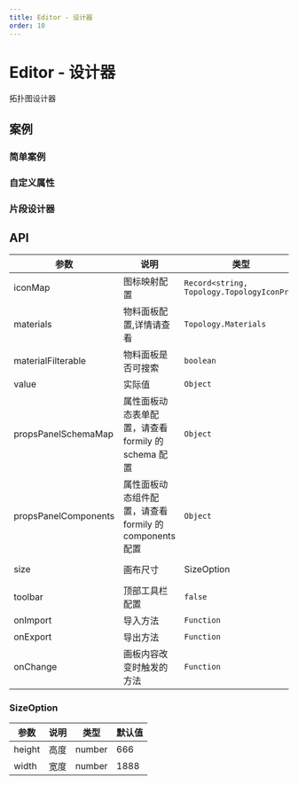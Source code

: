 ```yaml
---
title: Editor - 设计器
order: 10
---
```


# Editor - 设计器

拓扑图设计器

## 案例

### 简单案例

<code src="./demos/simple.tsx"></code>
### 自定义属性

<code src="./demos/custom-props.tsx"></code>

### 片段设计器

<code src="./demos/snippet.tsx"></code>

## API

| 参数                 | 说明                                                    | 类型                                      | 默认值                   |
| -------------------- | ------------------------------------------------------- | ----------------------------------------- | ------------------------ |
| iconMap              | 图标映射配置                                            | `Record<string, Topology.TopologyIconProp` | `{}`                     |
| materials            | 物料面板配置,详情请查看                                 | `Topology.Materials`                      | -                        |
| materialFilterable   | 物料面板是否可搜索                                      | `boolean`                                 | `false`                  |
| value                | 实际值                                                  | `Object`                                  | -                        |
| propsPanelSchemaMap  | 属性面板动态表单配置，请查看 formily 的 schema 配置     | `Object`                                  | -                        |
| propsPanelComponents | 属性面板动态组件配置，请查看 formily 的 components 配置 | `Object`                                  | -                        |
| size                 | 画布尺寸                                                | SizeOption                                | {height: 666,width:1888} |
| toolbar              | 顶部工具栏配置                                          | `false`                                   | `Object`                 |
| onImport             | 导入方法                                                | `Function`                                | -                        |
| onExport             | 导出方法                                                | `Function`                                | -                        |
| onChange             | 画板内容改变时触发的方法                                | `Function`                                | -                        |

### SizeOption

| 参数   | 说明 | 类型   | 默认值 |
| ------ | ---- | ------ | ------ |
| height | 高度 | number | 666    |
| width  | 宽度 | number | 1888   |
